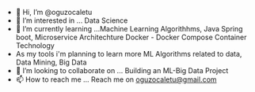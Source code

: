 - 👋 Hi, I’m @oguzocaletu
- 👀 I’m interested in ... Data Science 
- 🌱 I’m currently learning ...Machine Learning Algorithhms, Java Spring boot, Microservice Architechture Docker - Docker Compose Container Technology
 -    As my tools i'm planning to learn more ML Algorithms related to data, Data Mining, Big Data 
- 💞️ I’m looking to collaborate on ... Building an ML-Big Data Project
- 📫 How to reach me ... Reach me on oguzocaletu@gmail.com

<!---
oguzocaletu/oguzocaletu is a ✨ special ✨ repository because its `README.md` (this file) appears on your GitHub profile.
You can click the Preview link to take a look at your changes.
--->
